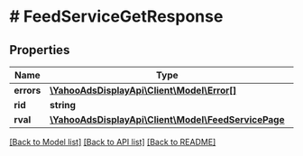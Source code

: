 # # FeedServiceGetResponse

## Properties

Name | Type | Description | Notes
------------ | ------------- | ------------- | -------------
**errors** | [**\YahooAdsDisplayApi\Client\Model\Error[]**](Error.md) |  | [optional]
**rid** | **string** |  | [optional]
**rval** | [**\YahooAdsDisplayApi\Client\Model\FeedServicePage**](FeedServicePage.md) |  | [optional]

[[Back to Model list]](../../README.md#models) [[Back to API list]](../../README.md#endpoints) [[Back to README]](../../README.md)
